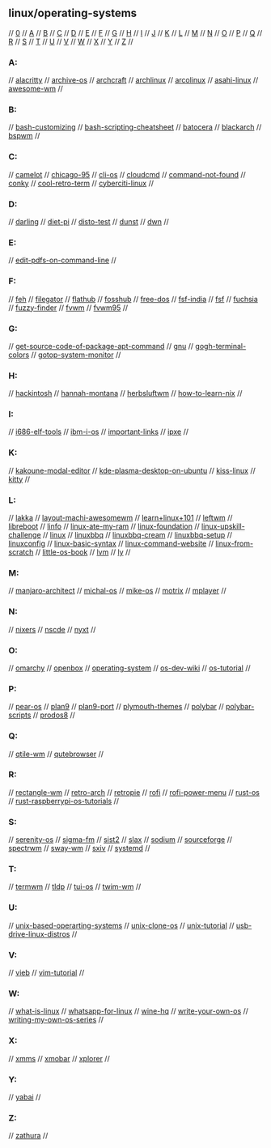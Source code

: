 ## linux/operating-systems

// [0](#0) // [A](#a) // [B](#b) // [C](#c) // [D](#d) // [E](#e) // [F](#f) // [G](#g)
// [H](#h) // [I](#i) // [J](#j) // [K](#k) // [L](#l) // [M](#m) // [N](#n) // [O](#o)
// [P](#p) // [Q](#q) // [R](#r) // [S](#s) // [T](#t) // [U](#u) // [V](#v) // [W](#w)
// [X](#x) // [Y](#y) // [Z](#z) //

### A:
// [alacritty](https://github.com/alacritty/alacritty)
// [archive-os](https://archiveos.org/)
// [archcraft](https://archcraft.io/)
// [archlinux](https://archlinux.org/)
// [arcolinux](https://www.arcolinux.info/)
// [asahi-linux](https://asahilinux.org/)
// [awesome-wm](https://awesomewm.org/)
//

### B:
// [bash-customizing](https://phoenixnap.com/kb/change-bash-prompt-linux)
// [bash-scripting-cheatsheet](https://devhints.io/bash)
// [batocera](https://batocera.org/)
// [blackarch](https://blackarch.org/)
// [bspwm](https://github.com/baskerville/bspwm)
//

### C:
// [camelot](https://github.com/IngvarX/Camelot)
// [chicago-95](https://github.com/grassmunk/Chicago95)
// [cli-os](https://archiveos.org/tag/cli/)
// [cloudcmd](https://cloudcmd.io/)
// [command-not-found](https://command-not-found.com/)
// [conky](https://github.com/brndnmtthws/conky)
// [cool-retro-term](https://github.com/Swordfish90/cool-retro-term)
// [cyberciti-linux](https://www.cyberciti.biz/)
//

### D:
// [darling](https://darlinghq.org/)
// [diet-pi](https://dietpi.com/)
// [disto-test](https://distrotest.net/index.php)
// [dunst](https://dunst-project.org/)
// [dwn](https://dwm.suckless.org/)
//

### E:
// [edit-pdfs-on-command-line](https://opensource.com/article/21/7/qpdf-command-line)
//

### F:
// [feh](https://feh.finalrewind.org/)
// [filegator](https://github.com/filegator/filegator)
// [flathub](https://flathub.org/)
// [fosshub](https://www.fosshub.com/)
// [free-dos](http://freedos.org/)
// [fsf-india](https://fsf.org.in/)
// [fsf](https://www.fsf.org/)
// [fuchsia](https://fuchsia.dev/)
// [fuzzy-finder](https://github.com/junegunn/fzf)
// [fvwm](https://www.fvwm.org/)
// [fvwm95](http://fvwm95.sourceforge.net/)
//

### G:
// [get-source-code-of-package-apt-command](https://www.cyberciti.biz/faq/how-to-get-source-code-of-package-using-the-apt-command-on-debian-or-ubuntu/)
// [gnu](https://www.gnu.org/)
// [gogh-terminal-colors](https://mayccoll.github.io/Gogh/)
// [gotop-system-monitor](https://github.com/xxxserxxx/gotop)
//

### H:
// [hackintosh](https://hackintosh.com/)
// [hannah-montana](http://hannahmontana.sourceforge.net/)
// [herbsluftwm](https://herbstluftwm.org/)
// [how-to-learn-nix](https://ianthehenry.com/posts/how-to-learn-nix/)
//

### I:
// [i686-elf-tools](https://github.com/lordmilko/i686-elf-tools)
// [ibm-i-os](https://en.wikipedia.org/wiki/IBM_i)
// [important-links](https://www.aktsbot.in/links.html)
// [ipxe](https://ipxe.org/)
//

### K:
// [kakoune-modal-editor](https://github.com/mawww/kakoune)
// [kde-plasma-desktop-on-ubuntu](https://itsfoss.com/install-kde-on-ubuntu/)
// [kiss-linux](https://k1sslinux.org/)
// [kitty](https://sw.kovidgoyal.net/kitty/)
//

### L:
// [lakka](http://www.lakka.tv/)
// [layout-machi-awesomewm](https://github.com/xinhaoyuan/layout-machi)
// [learn+linux+101](https://developer.ibm.com/tutorials/l-lpic1-106-1/)
// [leftwm](https://github.com/leftwm/leftwm)
// [libreboot](https://libreboot.org/)
// [linfo](http://www.linfo.org/index.html)
// [linux-ate-my-ram](https://www.linuxatemyram.com/)
// [linux-foundation](https://www.linuxfoundation.org/)
// [linux-upskill-challenge](https://www.i-programmer.info/news/126-os/14721-the-linux-upskill-challenge.html)
// [linux](https://www.linux.org/)
// [linuxbbq](https://linuxbbq.com/)
// [linuxbbq-cream](https://linuxbbq.com/cream.html)
// [linuxbbq-setup](https://www.youtube.com/watch?app=desktop&v=oPdwtIPDDpA)
// [linuxconfig](https://linuxconfig.org/)
// [linux-basic-syntax](https://linuxconfig.org/tutorial-on-how-to-write-basic-udev-rules-in-linux)
// [linux-command-website](http://linuxcommand.org/index.php)
// [linux-from-scratch](http://www.linuxfromscratch.org/lfs/)
// [little-os-book](https://littleosbook.github.io/)
// [lvm](https://edumotivation.com/what-is-lvm-logical-volume-manager/)
// [ly](https://github.com/nullgemm/ly)
//

### M:
// [manjaro-architect](https://wiki.manjaro.org/index.php/Installation_with_Manjaro_Architect)
// [michal-os](https://sourceforge.net/projects/michalos/)
// [mike-os](http://mikeos.sourceforge.net/)
// [motrix](https://github.com/agalwood/Motrix)
// [mplayer](http://www.mplayerhq.hu/design7/news.html)
//

### N:
// [nixers](https://nixers.net/)
// [nscde](https://github.com/NsCDE/NsCDE)
// [nyxt](https://github.com/atlas-engineer/nyxt)
//

### O:
// [omarchy](https://omarchy.org/)
// [openbox](http://openbox.org/wiki/Main_Page)
// [operating-system](https://www.operating-system.org/index.html)
// [os-dev-wiki](https://wiki.osdev.org/Main_Page)
// [os-tutorial](https://github.com/cfenollosa/os-tutorial)
//

### P:
// [pear-os](https://pearos.xyz/)
// [plan9](https://9p.io/plan9/)
// [plan9-port](https://9fans.github.io/plan9port/)
// [plymouth-themes](https://github.com/adi1090x/plymouth-themes)
// [polybar](https://github.com/polybar/polybar)
// [polybar-scripts](https://awesomeopensource.com/project/polybar/polybar-scripts)
// [prodos8](https://prodos8.com/)
//

### Q:
// [qtile-wm](http://www.qtile.org/)
// [qutebrowser](https://www.qutebrowser.org/)
//

### R:
// [rectangle-wm](https://github.com/rxhanson/Rectangle)
// [retro-arch](https://www.retroarch.com/)
// [retropie](https://retropie.org.uk/)
// [rofi](https://github.com/davatorium/rofi)
// [rofi-power-menu](https://github.com/jluttine/rofi-power-menu)
// [rust-os](https://os.phil-opp.com/)
// [rust-raspberrypi-os-tutorials](https://github.com/sachaos/rust-raspberrypi-OS-tutorials)
//

### S:
// [serenity-os](https://github.com/SerenityOS/serenity)
// [sigma-fm](https://github.com/aleksey-hoffman/sigma-file-manager)
// [sist2](https://github.com/simon987/sist2)
// [slax](https://www.slax.org/)
// [sodium](https://github.com/Sweets/sodium)
// [sourceforge](https://sourceforge.net/)
// [spectrwm](https://github.com/conformal/spectrwm)
// [sway-wm](https://swaywm.org/)
// [sxiv](https://github.com/muennich/sxiv)
// [systemd](https://systemd.io/)
//

### T:
// [termwm](https://gitlab.com/jD91mZM2/termwm)
// [tldp](https://tldp.org/)
// [tui-os](https://archiveos.org/tag/tui/)
// [twim-wm](https://github.com/cosmos72/twin)
//

### U:
// [unix-based-operarting-systems](https://www.ubuntupit.com/unix-based-operating-systems/)
// [unix-clone-os](http://www.jamesmolloy.co.uk/tutorial_html/index.html)
// [unix-tutorial](https://www.tutorialspoint.com/unix/index.htm)
// [usb-drive-linux-distros](https://opensource.com/article/21/4/usb-drive-linux-distro)
//

### V:
// [vieb](https://vieb.dev/)
// [vim-tutorial](https://linuxconfig.org/vim-tutorial)
//

### W:
// [what-is-linux](https://www.linux.com/what-is-linux/)
// [whatsapp-for-linux](https://github.com/eneshecan/whatsapp-for-linux)
// [wine-hq](https://www.winehq.org/)
// [write-your-own-os](http://mikeos.sourceforge.net/write-your-own-os.html)
// [writing-my-own-os-series](https://dev.to/frosnerd/series/9585)
//

### X:
// [xmms](https://www.xmms.org/)
// [xmobar](https://github.com/jaor/xmobar)
// [xplorer](https://github.com/kimlimjustin/xplorer)
//

### Y:
// [yabai](https://github.com/koekeishiya/yabai)
//

### Z:
// [zathura](https://pwmt.org/projects/zathura/)
//

